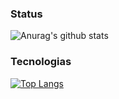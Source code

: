 ### Status
![Anurag's github stats](https://github-readme-stats.vercel.app/api?username=Ryannnkl&show_icons=true&theme=dracula)
<br />
### Tecnologias
[![Top Langs](https://github-readme-stats.vercel.app/api/top-langs/?username=Ryannnkl&layout=compact&theme=dracula )](https://github.com/Ryannnkl/github-readme-stats)
<br/>
